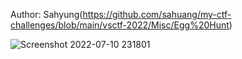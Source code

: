 Author: Sahyung(https://github.com/sahuang/my-ctf-challenges/blob/main/vsctf-2022/Misc/Egg%20Hunt)

![Screenshot 2022-07-10 231801](https://user-images.githubusercontent.com/90497253/178156259-07f8c551-e80b-4742-a4e6-1a02a4e5436b.png)

